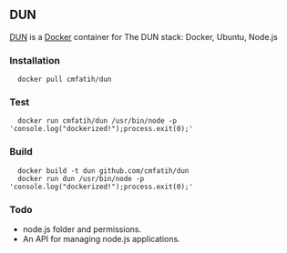 ## DUN

  [DUN](http://github.com/cmfatih/dun) is a [Docker](http://www.docker.io/) container for The DUN stack: Docker, Ubuntu, Node.js
  
### Installation

```
  docker pull cmfatih/dun
```

### Test

```
  docker run cmfatih/dun /usr/bin/node -p 'console.log("dockerized!");process.exit(0);'
```

### Build

```
  docker build -t dun github.com/cmfatih/dun
  docker run dun /usr/bin/node -p 'console.log("dockerized!");process.exit(0);'
```

### Todo

  - node.js folder and permissions.
  - An API for managing node.js applications. 